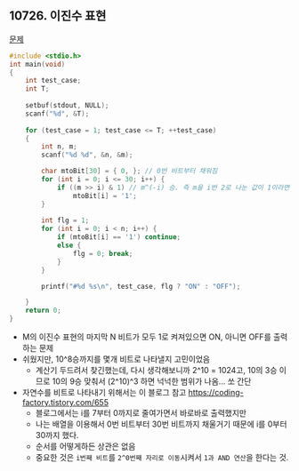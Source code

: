 ## 10726. 이진수 표현

[문제](https://swexpertacademy.com/main/code/problem/problemDetail.do?contestProbId=AXRSXf_a9qsDFAXS)



```c++
#include <stdio.h>
int main(void)
{
	int test_case;
	int T;
	
	setbuf(stdout, NULL);
	scanf("%d", &T);
	
	for (test_case = 1; test_case <= T; ++test_case)
	{
		int n, m;
		scanf("%d %d", &n, &m);

		char mtoBit[30] = { 0, }; // 0번 비트부터 채워짐
		for (int i = 0; i <= 30; i++) {
			if ((m >> i) & 1) // m^(-i) 승. 즉 m을 i번 2로 나눈 값이 1이라면 해당비트는 1
				mtoBit[i] = '1';
		}
		
		int flg = 1;
		for (int i = 0; i < n; i++) {
			if (mtoBit[i] == '1') continue;
			else {
				flg = 0; break;
			}
		}

		printf("#%d %s\n", test_case, flg ? "ON" : "OFF");

	}
	return 0;
}
```

- M의 이진수 표현의 마지막 N 비트가 모두 1로 켜져있으면 ON, 아니면 OFF를 출력하는 문제
- 쉬웠지만, 10^8승까지를 몇개 비트로 나타낼지 고민이었음
  - 계산기 두드려서 찾긴했는데, 다시 생각해보니까 2^10 = 1024고, 10의 3승 이므로 10의 9승 맞춰서 (2^10)^3 하면 넉넉한 범위가 나옴... 쏘 간단
- 자연수를 비트로 나타내기 위해서는 이 블로그 참고 https://coding-factory.tistory.com/655
  - 블로그에서는 i를 7부터 0까지로 줄여가면서 바로바로 출력했지만
  - 나는 배열을 이용해서 0번 비트부터 30번 비트까지 채울거기 때문에 i를 0부터 30까지 했다.
  - 순서를 어떻게하든 상관은 없음
  - 중요한 것은 `i번째 비트`를 `2^0번째 자리로 이동`시켜서 `1과 AND 연산`을 한다는 것.